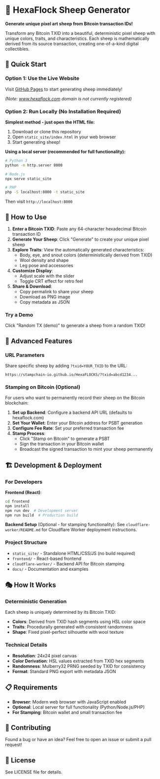 # 🐑 HexaFlock Sheep Generator

**Generate unique pixel art sheep from Bitcoin transaction IDs!**

Transform any Bitcoin TXID into a beautiful, deterministic pixel sheep with unique colors, traits, and characteristics. Each sheep is mathematically derived from its source transaction, creating one-of-a-kind digital collectibles.

## 🎯 Quick Start

### Option 1: Use the Live Website
Visit [GitHub Pages](https://stampchain-io.github.io/HexaFLOCKS/) to start generating sheep immediately!

*(Note: www.hexaflock.com domain is not currently registered)*

### Option 2: Run Locally (No Installation Required)

**Simplest method - just open the HTML file:**
1. Download or clone this repository
2. Open `static_site/index.html` in your web browser
3. Start generating sheep!

**Using a local server (recommended for full functionality):**
```bash
# Python 3
python -m http.server 8000

# Node.js
npx serve static_site

# PHP
php -S localhost:8000 -t static_site
```

Then visit `http://localhost:8000`

## 🎨 How to Use

1. **Enter a Bitcoin TXID**: Paste any 64-character hexadecimal Bitcoin transaction ID
2. **Generate Your Sheep**: Click "Generate" to create your unique pixel sheep
3. **Explore Traits**: View the automatically generated characteristics:
   - Body, eye, and snout colors (deterministically derived from TXID)
   - Wool density and shape
   - Leg pose and accessories
4. **Customize Display**:
   - Adjust scale with the slider
   - Toggle CRT effect for retro feel
5. **Share & Download**:
   - Copy permalink to share your sheep
   - Download as PNG image
   - Copy metadata as JSON

### Try a Demo
Click "Random TX (demo)" to generate a sheep from a random TXID!

## 🔧 Advanced Features

### URL Parameters
Share specific sheep by adding `?txid=YOUR_TXID` to the URL:
```
https://stampchain-io.github.io/HexaFLOCKS/?txid=abcd1234...
```

### Stamping on Bitcoin (Optional)

For users who want to permanently record their sheep on the Bitcoin blockchain:

1. **Set up Backend**: Configure a backend API URL (defaults to hexaflock.com)
2. **Set Your Wallet**: Enter your Bitcoin address for PSBT generation
3. **Configure Fee Rate**: Set your preferred transaction fee
4. **Stamp Process**:
   - Click "Stamp on Bitcoin" to generate a PSBT
   - Sign the transaction in your Bitcoin wallet
   - Broadcast the signed transaction to mint your sheep permanently

## 🏗️ Development & Deployment

### For Developers

**Frontend (React)**:
```bash
cd frontend
npm install
npm run dev  # Development server
npm run build  # Production build
```

**Backend Setup** (Optional - for stamping functionality):
See `cloudflare-worker/README.md` for Cloudflare Worker deployment instructions.

### Project Structure
- `static_site/` - Standalone HTML/CSS/JS (no build required)
- `frontend/` - React-based frontend
- `cloudflare-worker/` - Backend API for Bitcoin stamping
- `docs/` - Documentation and examples

## 🎭 How It Works

### Deterministic Generation
Each sheep is uniquely determined by its Bitcoin TXID:
- **Colors**: Derived from TXID hash segments using HSL color space
- **Traits**: Procedurally generated with consistent randomness
- **Shape**: Fixed pixel-perfect silhouette with wool texture

### Technical Details
- **Resolution**: 24x24 pixel canvas
- **Color Derivation**: HSL values extracted from TXID hex segments
- **Randomness**: Mulberry32 PRNG seeded by TXID for consistency
- **Format**: Standard PNG export with metadata JSON

## 📋 Requirements

- **Browser**: Modern web browser with JavaScript enabled
- **Optional**: Local server for full functionality (Python/Node.js/PHP)
- **For Stamping**: Bitcoin wallet and small transaction fee

## 🤝 Contributing

Found a bug or have an idea? Feel free to open an issue or submit a pull request!

## 📄 License

See LICENSE file for details.
